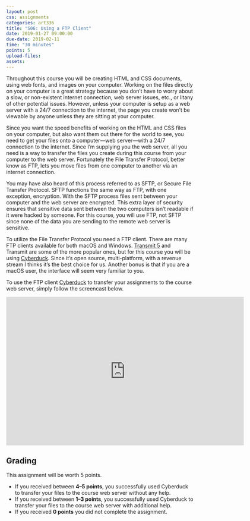 ```yaml
---
layout: post
css: assignments
categories: art336
title: "S06: Using a FTP Client"
date: 2019-01-27 09:00:00
due-date: 2019-02-11
time: "30 minutes"
points: 5
upload-files:
assets:
---
```


Throughout this course you will be creating HTML and CSS documents, using web fonts, and images on your computer. Working on the files directly on your computer is a great strategy because you don’t have to worry about a slow, or non-existent internet connection, web server issues, etc., or litany of other potential issues. However, unless your computer is setup as a web server with a 24/7 connection to the internet, the page you create won’t be viewable by anyone unless they are sitting at your computer.

Since you want the speed benefits of working on the HTML and CSS files on your computer, but also want them out there for the world to see, you need to get your files onto a computer—web server—with a 24/7 connection to the internet. Since I’m supplying you the web server, all you need is a way to transfer the files you create during this course from your computer to the web server. Fortunately the File Transfer Protocol, better know as FTP, lets you move files from one computer to another via an internet connection. 

You may have also heard of this process referred to as SFTP, or Secure File Transfer Protocol. SFTP functions the same way as FTP, with one exception, encryption. With the SFTP process files sent between your computer and the web server are encrypted. This extra layer of security ensures that sensitive data sent between the two computers isn’t readable if it were hacked by someone. For this course, you will use FTP, not SFTP since none of the data you are sending to the remote web server is sensitive.

To utilize the File Transfer Protocol you need a FTP client. There are many FTP clients available for both macOS and Windows. <a href="https://filezilla-project.org/" target="_blank" title="FileZilla - The free FTP solution"><a href="https://panic.com/transmit/" target="_blank" title="Transmit 5">Transmit 5</a></a> and Transmit are some of the more popular ones, but for this course you will be using <a href="https://cyberduck.io/?l=en" target="_blank" title="Cyberduck | Libre FTP, SFTP, WebDAV, S3, Backblaze B2 & OpenStack Swift browser for Mac and Windows">Cyberduck</a>. Since it’s open source, multi-platform, with a revenue stream I thinks it’s the best choice for us. Another bonus is that if you are a macOS user, the interface will seem very familiar to you.

To use the FTP client <a href="https://cyberduck.io/?l=en" target="_blank" title="Cyberduck | Libre FTP, SFTP, WebDAV, S3, Backblaze B2 & OpenStack Swift browser for Mac and Windows">Cyberduck</a> to transfer your assignments to the course web server, simply follow the screencast below.

<div class="video-wrapper">
	<iframe src="https://player.vimeo.com/video/253034589" width="640" height="400" frameborder="0" webkitallowfullscreen mozallowfullscreen allowfullscreen></iframe>
</div>

## Grading

This assignment will be worth 5 points.

- If you received between **4–5 points**, you successfully used Cyberduck to transfer your files to the course web server without any help.
- If you received between **1–3 points**, you successfully used Cyberduck to transfer your files to the course web server with additional help.
- If you received **0 points** you did not complete the assignment.